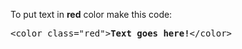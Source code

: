To put text in <b>red</b> color make this code:
<pre>&lt;color class="red"&gt;<b>Text goes here!</b>&lt;/color&gt;</pre>
